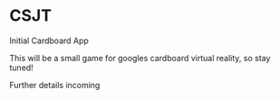 # CSJT
Initial Cardboard App

This will be a small game for googles cardboard virtual reality, so stay tuned!

Further details incoming
